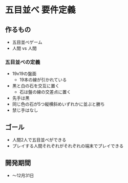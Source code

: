 # 五目並べ 要件定義

## 作るもの

- 五目並べゲーム
- 人間 vs 人間

### 五目並べの定義

- 19x19の盤面
  - 19本の線が引かれている
- 黒と白の石を交互に置く
  - 石は盤の線の交差点に置く
- 先手は黒
- 同じ色の石が5つ縦横斜めいずれかに並ぶと勝ち
- 禁じ手はなし

## ゴール

- 人間2人で五目並べができる
- プレイする人間それぞれがそれぞれの端末でプレイできる

## 開発期間

- 〜12月31日
